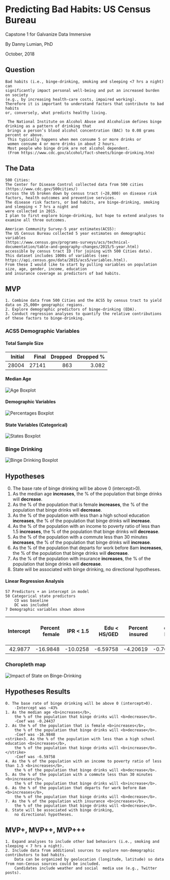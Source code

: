 # Predicting Bad Habits: US Census Bureau
Capstone 1 for Galvanize Data Immersive

By Danny Lumian, PhD

October, 2018

## Question
    
    Bad habits (i.e., binge-drinking, smoking and sleeping <7 hrs a night) can 
    significantly impact personal well-being and put an increased burden on society 
    (e.g., by increasing health-care costs, impaired working). 
    Therefore it is important to understand factors that contribute to bad habits 
    or, conversely, what predicts healthy living. 

     The National Institute on Alcohol Abuse and Alcoholism defines binge drinking as a pattern of drinking that 
     brings a person’s blood alcohol concentration (BAC) to 0.08 grams percent or above. 
     This typically happens when men consume 5 or more drinks or 
     women consume 4 or more drinks in about 2 hours. 
     Most people who binge drink are not alcohol dependent. 
     (From https://www.cdc.gov/alcohol/fact-sheets/binge-drinking.htm)

## The Data

    500 Cities: 
    The Center for Disease Control collected data from 500 cities (https://www.cdc.gov/500cities/) 
    across the US broken down by census tract (~28,000) on disease risk factors, health outcomes and preventive services. 
    The disease risk factors, or bad habits, are binge-drinking, smoking and sleeping < 7 hrs a night and 
    were collected in 2015. 
    I plan to first explore binge-drinking, but hope to extend analyses to examine all three outcomes. 

    American Community Survey-5 year estimates(ACS5): 
    The US Census Bureau collected 5 year estimates on demographic variables 
    (https://www.census.gov/programs-surveys/acs/technical-documentation/table-and-geography-changes/2015/5-year.html) 
    accessible by census tract ID (for joining with 500 Cities data). 
    This dataset includes 1000s of variables (see: https://api.census.gov/data/2015/acs5/variables.html). 
    From these I would like to start by pulling variables on population size, age, gender, income, education 
    and insurance coverage as predictors of bad habits. 

## MVP
    1. Combine data from 500 Cities and the ACS5 by census tract to yield data on 25,000+ geographic regions.
    2. Explore demographic predictors of binge-drinking (EDA). 
    3. Conduct regression analyses to quantify the relative contributions of these factors to binge-drinking.

### ACS5 Demographic Variables

#### Total Sample Size

|   Initial |   Final |   Dropped |   Dropped % |
|----------:|--------:|----------:|------------:|
|     28004 |   27141 |       863 |       3.082 |


#### Median Age

![Age Boxplot](images/Median_Age.png "Age Boxplot")

#### Demographic Variables

![Percentages Boxplot](images/Demographic_percentages.png "Percentages Boxplot")

#### State Variables (Categorical)

![States Boxplot](images/State_count.png "States Boxplot")

### Binge Drinking

![Binge Drinking Boxplot](images/Binge_drinking.png "Binge Drinking Boxplot")

## Hypotheses 

0. The base rate of binge drinking will be above 0 (intercept>0).
1. As the median age __increases__,
    the % of the population that binge drinks will <b>decrease</b>.
2. As the % of the population that is female <b>increases</b>, 
    the % of the population that binge drinks will <b>decrease</b>.
3. As the % of the population with less than a high school education <b>increases</b>,
    the % of the population that binge drinks will <b>increase</b>. 
4. As the % of the population with an income to poverty ratio of less than 1.5 <b>increases</b>,
    the % of the population that binge drinks will <b>decrease</b>.
5. As the % of the population with a commute less than 30 minutes <b>increases</b>,
    the % of the population that binge drinks will <b>increase</b>.  
6. As the % of the population that departs for work before 8am <b>increases</b>,
    the % of the population that binge drinks will <b>decrease</b>.
7. As the % of the population with insurance <b>increases</b>,
    the % of the population that binge drinks will <b>decrease</b>.
8. State will be associated with binge drinking,
    no directional hypotheses.   

<!---
#### Goldfeldquandt Test
```python
all_cols = list(df.columns)
all_cols.remove('Data_Value')
all_columns = "+".join(all_cols)
my_formula = "y~" + all_columns
results1 = smf.ols(my_formula, data=df).fit()
print(results1.summary2())

f_stat, p_val, inc_dec = het_goldfeldquandt(results1.resid, results1.model.exog)
print(f'For model 1 het goldfeldquandt test, the f stat is {f_stat} and the p value is {p_val}')
```
For model 1 het goldfeldquandt test, the f stat is 0.855 and the p value is 0.999

#### Variance Inflation Factors
```python
vif_df = add_constant(df.drop(['Data_Value'], axis=1))
vifs = pd.Series([variance_inflation_factor(vif_df.values, i) 
               for i in range(vif_df.shape[1])], 
              index=vif_df.columns)
```
|   count |   mean |    std |   min |   25% |   50% |   75% |     max |
|--------:|-------:|-------:|------:|------:|------:|------:|--------:|
|      58 |  9.852 | 61.175 | 1.018 | 1.194 | 1.476 | 1.868 | 467.641 |

    * Note: Constant has VIF of 467.641, next highest value is CA at 7.16

### Comparing Models

| Model            |       alpha |   test_mean_rmse |   test_r2 |   train_mean_rmse |
|:-----------------|------------:|-----------------:|----------:|------------------:|
| LinearRegression |             |            2.189 |     0.68  |             2.159 |
| Lasso            | 0.00431261  |            2.222 |     0.666 |             2.198 |
| Ridge            | 0.120338    |            2.189 |     0.68  |             2.159 |
| ElasticNet       | 0.00862522  |            2.374 |     0.62  |             2.348 |
| LassoLars        | 3.04196e-06 |            2.189 |     0.68  |             2.159 |
    
    * Note: Ridge performed best (marginally better than Linear and LassoLars)
    * For simplicties sake and since performance was comparable, interpreting linear regression
-->
#### Linear Regression Analysis

    57 Predictors + an intercept in model
    50 Categorical state predictors
        CO was baseline
        DC was included
    7 Demographic variables shown above


|   Intercept |   Percent female |   IPR < 1.5 |   Edu < HS/GED |   Percent insured |   Work depart before 8am |   Med_age |   Commute time < 30m |
|------------:|-----------------:|---------------------------:|--------------------------:|------------------:|-------------------------:|----------:|---------------------:|
|     42.9877 |         -16.9848 |                   -10.0258 |                  -6.59758 |          -4.20619 |                -0.767881 |  -0.24437 |             0.981684 |

### Choropleth map

![Impact of State on Binge-Drinking](images/choromap.png "Binge Drinking By State")

## Hypotheses Results

    0. The base rate of binge drinking will be above 0 (intercept>0).
        -Intercept was ~43%
    1. As the median age <b>increases</b>,
        the % of the population that binge drinks will <b>decrease</b>.
        -Coef was -0.24437
    2. As the % of the population that is female <b>increases</b>, 
        the % of the population that binge drinks will <b>decrease</b>.
        -Coef was -16.9848
    <strike>3. As the % of the population with less than a high school education <b>increases</b>,
        the % of the population that binge drinks will <b>increase</b>.</strike>
        -Coef was -6.59758
    4. As the % of the population with an income to poverty ratio of less than 1.5 <b>increases</b>,
        the % of the population that binge drinks will <b>decrease</b>.
    5. As the % of the population with a commute less than 30 minutes <b>increases</b>,
        the % of the population that binge drinks will <b>increase</b>.  
    6. As the % of the population that departs for work before 8am <b>increases</b>,
        the % of the population that binge drinks will <b>decrease</b>.
    7. As the % of the population with insurance <b>increases</b>,
        the % of the population that binge drinks will <b>decrease</b>.
    8. State will be associated with binge drinking,
        no directional hypotheses.   

## MVP+, MVP++, MVP+++
    1. Expand analyses to include other bad behaviors (i.e., smoking and sleeping < 7 hrs a night).
    2. Include data from additional sources to explore non-demographic contributors to bad habits. 
        Data can be organized by geolocation (longitude, latitude) so data from non-Census sources could be included. 
        Candidates include weather and social  media use (e.g., Twitter posts). 